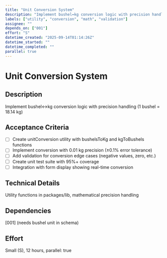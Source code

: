 ```yaml
---
title: "Unit Conversion System"
description: "Implement bushel↔kg conversion logic with precision handling (1 bushel = 18.14 kg)"
labels: ["utility", "conversion", "math", "validation"]
assignee: ""
depends_on: ["001"]
effort: "S"
datetime_created: "2025-09-14T01:14:26Z"
datetime_started: ""
datetime_completed: ""
parallel: true
---
```


# Unit Conversion System

## Description
Implement bushel↔kg conversion logic with precision handling (1 bushel = 18.14 kg)

## Acceptance Criteria
- [ ] Create unitConversion utility with bushelsToKg and kgToBushels functions
- [ ] Implement conversion with 0.01 kg precision (±0.1% error tolerance)
- [ ] Add validation for conversion edge cases (negative values, zero, etc.)
- [ ] Create unit test suite with 95%+ coverage
- [ ] Integration with form display showing real-time conversion

## Technical Details
Utility functions in packages/lib, mathematical precision handling

## Dependencies
[001] (needs bushel unit in schema)

## Effort
Small (S), 12 hours, parallel: true